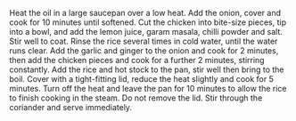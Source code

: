 Heat the oil in a large saucepan over a low heat. Add the onion, cover and cook for 10 minutes until softened.
Cut the chicken into bite-size pieces, tip into a bowl, and add the lemon juice, garam masala, chilli powder and salt. Stir well to coat.
Rinse the rice several times in cold water, until the water runs clear. Add the garlic and ginger to the onion and cook for 2 minutes, then add the chicken pieces and cook for a further 2 minutes, stirring constantly.
Add the rice and hot stock to the pan, stir well then bring to the boil. Cover with a tight-fitting lid, reduce the heat slightly and cook for 5 minutes. Turn off the heat and leave the pan for 10 minutes to allow the rice to finish cooking in the steam. Do not remove the lid. Stir through the coriander and serve immediately.